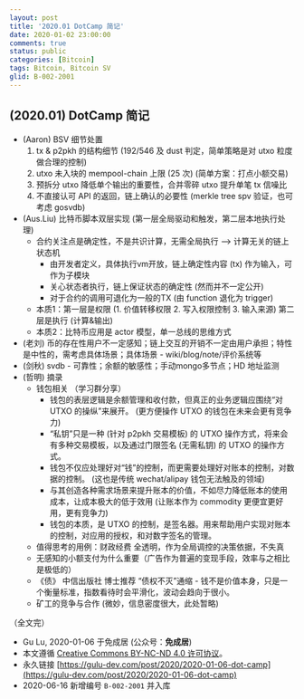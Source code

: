 ```yaml
---
layout: post
title: '2020.01 DotCamp 简记'
date: 2020-01-02 23:00:00
comments: true
status: public
categories: [Bitcoin]
tags: Bitcoin, Bitcoin SV
glid: B-002-2001
---
```


## (2020.01) DotCamp 简记

- (Aaron) BSV 细节处置
    1. tx & p2pkh 的结构细节 (192/546 及 dust 判定，简单策略是对 utxo 粒度做合理的控制)  
    2. utxo 未入块的 mempool-chain 上限 (25 次) (简单方案：打点小额交易)
    3. 预拆分 utxo 降低单个输出的重要性，合并零碎 utxo 提升单笔 tx 信噪比
    4. 不直接认可 API 的返回，链上确认的必要性 (merkle tree spv 验证，也可考虑 gosvdb)
- (Aus.Liu) 比特币脚本双层实现 (第一层全局驱动和触发，第二层本地执行处理)
    - 合约关注点是确定性，不是共识计算，无需全局执行 —> 计算无关的链上状态机
        - 由开发者定义，具体执行vm开放，链上确定性内容 (tx) 作为输入，可作为子模块
        - 关心状态者执行，链上保证状态的确定性 (然而并不一定公开)
        - 对于合约的调用可退化为一般的TX (由 function 退化为 trigger)
    - 本质1：第一层是权限 (1. 价值转移权限 2. 写入权限控制 3. 输入来源) 第二层是执行 (计算&输出)
    - 本质2：比特币应用是 actor 模型，单一总线的思维方式
- (老刘) 币的存在性用户不一定感知；链上交互的开销不一定由用户承担；特性是中性的，需考虑具体场景；具体场景 - wiki/blog/note/评价系统等
- (剑秋) svdb - 可靠性；余额的敏感性；手动mongo多节点；HD 地址监测
- (哲明) 摘录
    - 钱包相关 （学习群分享）
        - 钱包的表层逻辑是余额管理和收付款，但真正的业务逻辑应围绕“对 UTXO 的操纵”来展开。 (更方便操作 UTXO 的钱包在未来会更有竞争力)
        - “私钥”只是一种 (针对 p2pkh 交易模板) 的 UTXO 操作方式，将来会有多种交易模板，以及通过门限签名 (无需私钥) 的 UTXO 的操作方式。
        - 钱包不仅应处理好对“钱”的控制，而更需要处理好对账本的控制，对数据的控制。 (这也是传统 wechat/alipay 钱包无法触及的领域)
        - 与其创造各种需求场景来提升账本的价值，不如尽力降低账本的使用成本，让成本极大的低于效用 (让账本作为 commodity 更便宜更好用，更有竞争力)
        - 钱包的本质，是 UTXO 的控制，是签名器。用来帮助用户实现对账本的控制，对应用的授权，和对数字签名的管理。
    - 值得思考的用例：财政经费 全透明，作为全局调控的决策依据，不失真
    - 无感知的小额支付为什么重要（广告作为普遍的变现手段，效率与之相比是极低的）
    - 《债》 中信出版社 博士推荐 “债权不灭”通缩 - 钱不是价值本身，只是一个衡量标准，指数看待时会平滑化，波动会趋向于很小。
    - 矿工的竞争与合作 (微妙，信息密度很大，此处暂略)

（全文完）

- Gu Lu, 2020-01-06 于免成居 (公众号：**免成居**) 
- 本文遵循 [Creative Commons BY-NC-ND 4.0 许可协议](http://creativecommons.org/licenses/by-nc-nd/4.0/)。
- 永久链接 [https://gulu-dev.com/post/2020/2020-01-06-dot-camp](https://gulu-dev.com/post/2020/2020-01-06-dot-camp)
- 2020-06-16 新增编号 `B-002-2001` 并入库
